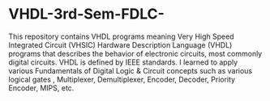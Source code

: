 # VHDL-3rd-Sem-FDLC-

This repository contains VHDL programs meaning Very High Speed Integrated Circuit (VHSIC) Hardware Description Language (VHDL) programs that describes the behavior of electronic circuits, most commonly digital circuits. VHDL is defined by IEEE standards.
I learned to apply various Fundamentals of Digital Logic & Circuit concepts such as various logical gates , Multiplexer, Demultiplexer, Encoder, Decoder, Priority Encoder, MIPS, etc.

